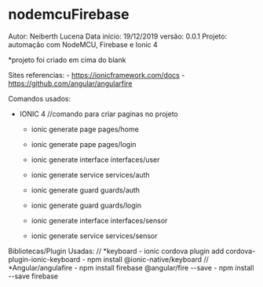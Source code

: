 ﻿# nodemcuFirebase


Autor: Neiberth Lucena
Data início: 19/12/2019
versão: 0.0.1
Projeto: automação com NodeMCU, Firebase e Ionic 4

*projeto foi criado em cima do blank

Sites referencias: 
    - https://ionicframework.com/docs
    - https://github.com/angular/angularfire

Comandos usados:
- IONIC 4
    //comando para criar paginas no projeto
    - ionic generate page pages/home
    - ionic generate pape pages/login
    - ionic generate interface interfaces/user
    - ionic generate service services/auth
    - ionic generate guard guards/auth
    - ionic generate guard guards/login
    
    - ionic generate interface interfaces/sensor
    - ionic generate service services/sensor

Bibliotecas/Plugin Usadas:
//
*keyboard
     - ionic cordova plugin add cordova-plugin-ionic-keyboard
     - npm install @ionic-native/keyboard
//
*Angular/angulafire
     - npm install firebase @angular/fire --save
     - npm install --save firebase